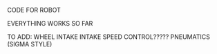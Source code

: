 CODE FOR ROBOT

EVERYTHING WORKS SO FAR

TO ADD:
WHEEL INTAKE
INTAKE SPEED CONTROL?????
PNEUMATICS (SIGMA STYLE)
